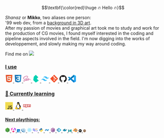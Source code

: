  $$\textbf{\color{red}\huge 🔥 Hello 🔥}$$

_Shanaz_ or **Mikko**, two aliases one person:  
'99 web dev, from a [background in 3D art](https://vimeo.com/725216665).  
After my passion of movies and graphical art took me to study and work for the production of CG movies, I found myself interested in the coding and pipeline aspects involved in the field. I'm now digging into the works of developpement, and slowly making my way around coding.

Find me on <a href="https://www.linkedin.com/in/mikko-petremand-1b7676240/"><img src="https://cdn-icons-png.flaticon.com/256/174/174857.png" width=3%>

### I use
<img src="https://raw.githubusercontent.com/devicons/devicon/6910f0503efdd315c8f9b858234310c06e04d9c0/icons/html5/html5-original.svg" width=5% alt="html5"> <img src="https://raw.githubusercontent.com/devicons/devicon/master/icons/css3/css3-original.svg" width=5% alt="css3"> <img src="https://raw.githubusercontent.com/devicons/devicon/master/icons/sass/sass-original.svg" width=5% alt="sass"> <img src="https://raw.githubusercontent.com/devicons/devicon/master/icons/bulma/bulma-plain.svg" width=5% alt="bulma"> <img src="https://raw.githubusercontent.com/devicons/devicon/master/icons/tailwindcss/tailwindcss-original.svg" width=5% alt="tailwind"> <img src="https://raw.githubusercontent.com/devicons/devicon/6910f0503efdd315c8f9b858234310c06e04d9c0/icons/git/git-original.svg" width=5% alt="git"> <img src="https://raw.githubusercontent.com/devicons/devicon/6910f0503efdd315c8f9b858234310c06e04d9c0/icons/github/github-original.svg" width=5% alt="github"> <img src="https://raw.githubusercontent.com/devicons/devicon/6910f0503efdd315c8f9b858234310c06e04d9c0/icons/vscode/vscode-original.svg" width=5% alt="vscode"> 


### 🌱 Currently learning
<img src="https://raw.githubusercontent.com/devicons/devicon/6910f0503efdd315c8f9b858234310c06e04d9c0/icons/javascript/javascript-original.svg" width=5%> <img src="https://raw.githubusercontent.com/devicons/devicon/master/icons/linux/linux-original.svg" width=5% alt="linux"> <img src="https://raw.githubusercontent.com/devicons/devicon/master/icons/npm/npm-original-wordmark.svg" width=5% alt="npm">

#### Next playthings:
<img src="https://raw.githubusercontent.com/devicons/devicon/6910f0503efdd315c8f9b858234310c06e04d9c0/icons/nodejs/nodejs-original.svg" width=3% alt="node js"> <img src="https://raw.githubusercontent.com/devicons/devicon/6910f0503efdd315c8f9b858234310c06e04d9c0/icons/angular/angular-original.svg" width=3% alt="angular"> <img src="https://raw.githubusercontent.com/devicons/devicon/master/icons/typescript/typescript-original.svg" width=2% alt="typescript"> <img src="https://raw.githubusercontent.com/devicons/devicon/master/icons/jquery/jquery-original.svg" width=3% alt="j query"> <img src="https://raw.githubusercontent.com/devicons/devicon/master/icons/react/react-original.svg" width=3% alt="react"> <img src="https://raw.githubusercontent.com/devicons/devicon/6910f0503efdd315c8f9b858234310c06e04d9c0/icons/discordjs/discordjs-original.svg" width=3% alt="discord js"> <img src="https://raw.githubusercontent.com/devicons/devicon/6910f0503efdd315c8f9b858234310c06e04d9c0/icons/python/python-original.svg" width=3% alt="python"> <img src="https://raw.githubusercontent.com/devicons/devicon/master/icons/dot-net/dot-net-original.svg" width=3% alt="dot net"> <img src="https://raw.githubusercontent.com/devicons/devicon/master/icons/csharp/csharp-original.svg" width=3% alt="csharp"> <img src="https://raw.githubusercontent.com/devicons/devicon/master/icons/fsharp/fsharp-original.svg" width=3% alt="f sharp"> <img src="https://raw.githubusercontent.com/devicons/devicon/master/icons/docker/docker-original.svg" width=3% alt="docker"> <img src="https://raw.githubusercontent.com/devicons/devicon/6910f0503efdd315c8f9b858234310c06e04d9c0/icons/maya/maya-original.svg" width=2% alt="maya MEL"> <img src="https://raw.githubusercontent.com/devicons/devicon/6910f0503efdd315c8f9b858234310c06e04d9c0/icons/blender/blender-original.svg" width=3% alt="blender"> <img src="https://raw.githubusercontent.com/devicons/devicon/master/icons/shotgrid/shotgrid-original.svg" width=2% alt="shotgrid"> <img src="https://raw.githubusercontent.com/devicons/devicon/master/icons/mocha/mocha-original.svg" width=2% alt="mocha">


<!--- linking
[linkedin]: https://www.linkedin.com/in/mikko-petremand-1b7676240/
---->
<!---img
[lkd]: https://cdn-icons-png.flaticon.com/256/174/174857.png
--->

<!--
**MikkoPet/MikkoPet** is a ✨ _special_ ✨ repository because its `README.md` (this file) appears on your GitHub profile.

Here are some ideas to get you started:

- 🔭 I’m currently working on ...
- 🌱 I’m currently learning ...
- 👯 I’m looking to collaborate on ...
- 🤔 I’m looking for help with ...
- 💬 Ask me about ...
- 📫 How to reach me: ...
- 😄 Pronouns: ...
- ⚡ Fun fact: ...
-->

